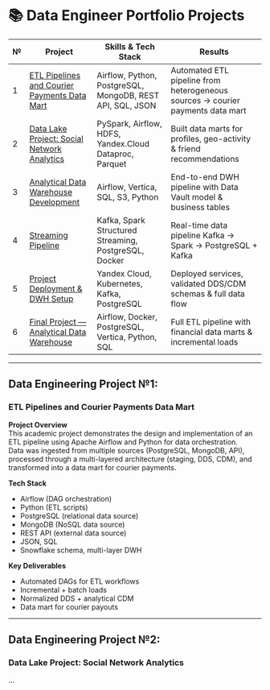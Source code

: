 # 📚 Data Engineer Portfolio Projects

| № | Project | Skills & Tech Stack | Results |
|---|---------|----------------------|---------|
| 1 | [ETL Pipelines and Courier Payments Data Mart](#data-engineering-project-1-etl-pipelines-and-courier-payments-data-mart) | Airflow, Python, PostgreSQL, MongoDB, REST API, SQL, JSON | Automated ETL pipeline from heterogeneous sources → courier payments data mart |
| 2 | [Data Lake Project: Social Network Analytics](#data-engineering-project-2-data-lake-project-social-network-analytics) | PySpark, Airflow, HDFS, Yandex.Cloud Dataproc, Parquet | Built data marts for profiles, geo-activity & friend recommendations |
| 3 | [Analytical Data Warehouse Development](#data-engineering-project-3-analytical-data-warehouse-development) | Airflow, Vertica, SQL, S3, Python | End-to-end DWH pipeline with Data Vault model & business tables |
| 4 | [Streaming Pipeline](#data-engineering-project-4-streaming-pipeline) | Kafka, Spark Structured Streaming, PostgreSQL, Docker | Real-time data pipeline Kafka → Spark → PostgreSQL + Kafka |
| 5 | [Project Deployment & DWH Setup](#data-engineering-project-5-project-deployment-and-data-warehouse-setup-mart) | Yandex Cloud, Kubernetes, Kafka, PostgreSQL | Deployed services, validated DDS/CDM schemas & full data flow |
| 6 | [Final Project — Analytical Data Warehouse](#data-engineering-project-6-final-project--analytical-data-warehouse) | Airflow, Docker, PostgreSQL, Vertica, Python, SQL | Full ETL pipeline with financial data marts & incremental loads |

---

## Data Engineering Project №1:  
### ETL Pipelines and Courier Payments Data Mart  

**Project Overview**  
This academic project demonstrates the design and implementation of an ETL pipeline using Apache Airflow and Python for data orchestration.  
Data was ingested from multiple sources (PostgreSQL, MongoDB, API), processed through a multi-layered architecture (staging, DDS, CDM), and transformed into a data mart for courier payments.

**Tech Stack**
- Airflow (DAG orchestration)  
- Python (ETL scripts)  
- PostgreSQL (relational data source)  
- MongoDB (NoSQL data source)  
- REST API (external data source)  
- JSON, SQL  
- Snowflake schema, multi-layer DWH  

**Key Deliverables**
- Automated DAGs for ETL workflows  
- Incremental + batch loads  
- Normalized DDS + analytical CDM  
- Data mart for courier payouts  

---

## Data Engineering Project №2:  
### Data Lake Project: Social Network Analytics
...

